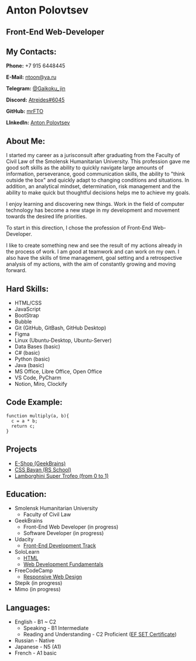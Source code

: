 # Anton Polovtsev

## Front-End Web-Developer

## My Contacts:

**Phone:** +7 915 6448445

**E-Mail:** <ntoon@ya.ru>

**Telegram:** [@Gaikoku_jin](https://t.me/Gaikoku_jin "My Telegram")

**Discord:** [Atreides#6045](https://discordapp.com/users/Atreides#6045 "My Discord")

**GitHub:** [mrFTO](https://github.com/mrFTO "My GitHub")

**LInkedIn:** [Anton Polovtsev](https://www.linkedin.com/in/anton-polovtsev-a82a38217/ "My LinkedIn")

## About Me:

I started my career as a jurisconsult after graduating from the Faculty of Civil Law of the Smolensk Humanitarian University. This profession gave me good soft skills as the ability to quickly navigate large amounts of information, perseverance, good communication skills, the ability to "think outside the box" and quickly adapt to changing conditions and situations. In addition, an analytical mindset, determination, risk management and the ability to make quick but thoughtful decisions helps me to achieve my goals.

I enjoy learning and discovering new things. Work in the field of computer technology has become a new stage in my development and movement towards the desired life priorities.

To start in this direction, I chose the profession of Front-End Web-Developer.

I like to create something new and see the result of my actions already in the process of work. I am good at teamwork and can work on my own. I also have the skills of time management, goal setting and a retrospective analysis of my actions, with the aim of constantly growing and moving forward.

## Hard Skills:

- HTML/CSS
- JavaScript
- BootStrap
- Bubble
- Git (GitHub, GitBash, GitHub Desktop)
- Figma
- Linux (Ubuntu-Desktop, Ubuntu-Server)
- Data Bases (basic)
- C# (basic)
- Python (basic)
- Java (basic)
- MS Office, Libre Office, Open Office
- VS Code, PyCharm
- Notion, Miro, Clockify

## Code Example:

```
function multiply(a, b){
  c = a * b;
  return c;
}
```

## Projects
- [E-Shop (GeekBrains)](https://mrfto.github.io/GB_project_1_e-shop/)
- [CSS Bayan (RS School)](https://mrfto.github.io/cssBayan/)
- [Lamborghini Super Trofeo (from 0 to 1)](https://mrfto.github.io/Lambo-site-project/)

## Education:

- Smolensk Humanitarian University
  - Faculty of Civil Law
- GeekBrains
  - Front-End Web Developer (in progress)
  - Software Developer (in progress)
- Udacity
  - [Front-End Development Track](https://s3-us-west-2.amazonaws.com/udacity-printer/production/certificates/7078db17-8849-4b1f-97b0-e0f0529ac115.pdf)
- SoloLearn
  - [HTML](https://www.sololearn.com/certificates/CT-BJPYHWON)
  - [Web Development Fundamentals](https://www.sololearn.com/certificates/CT-WPANOB6M)
- FreeCodeCamp
  - [Responsive Web Design](https://www.freecodecamp.org/certification/Rac3r/responsive-web-design)
- Stepik (in progress)
- Mimo (in progress)

## Languages:

- English - B1 ~ C2
  - Speaking - B1 Intermediate
  - Reading and Understanding - C2 Proficient ([EF SET Certificate](https://www.efset.org/cert/JuV9Jz))
- Russian - Native
- Japanese - N5 (A1)
- French - A1 basic
